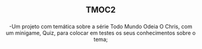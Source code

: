 <h2 align="center">TMOC2</h2>

###

<p align="center">-Um projeto com temática sobre a série Todo Mundo Odeia O Chris, com um minigame, Quiz, para colocar em testes os seus conhecimentos sobre o tema;</p>

###
